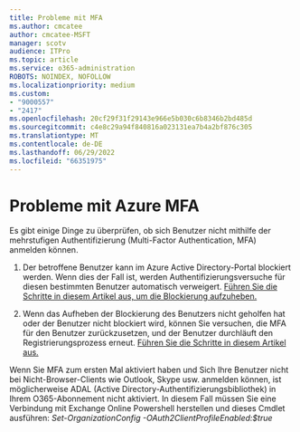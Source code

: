```yaml
---
title: Probleme mit MFA
ms.author: cmcatee
author: cmcatee-MSFT
manager: scotv
audience: ITPro
ms.topic: article
ms.service: o365-administration
ROBOTS: NOINDEX, NOFOLLOW
ms.localizationpriority: medium
ms.custom:
- "9000557"
- "2417"
ms.openlocfilehash: 20cf29f31f29143e966e5b030c6b8346b2bd485d
ms.sourcegitcommit: c4e8c29a94f840816a023131ea7b4a2bf876c305
ms.translationtype: MT
ms.contentlocale: de-DE
ms.lasthandoff: 06/29/2022
ms.locfileid: "66351975"
---
```

# <a name="issues-with-azure-mfa"></a>Probleme mit Azure MFA
Es gibt einige Dinge zu überprüfen, ob sich Benutzer nicht mithilfe der mehrstufigen Authentifizierung (Multi-Factor Authentication, MFA) anmelden können.

1. Der betroffene Benutzer kann im Azure Active Directory-Portal blockiert werden. Wenn dies der Fall ist, werden Authentifizierungsversuche für diesen bestimmten Benutzer automatisch verweigert. [Führen Sie die Schritte in diesem Artikel aus, um die Blockierung aufzuheben.](https://docs.microsoft.com/azure/active-directory/authentication/howto-mfa-mfasettings#block-and-unblock-users)

2. Wenn das Aufheben der Blockierung des Benutzers nicht geholfen hat oder der Benutzer nicht blockiert wird, können Sie versuchen, die MFA für den Benutzer zurückzusetzen, und der Benutzer durchläuft den Registrierungsprozess erneut. [Führen Sie die Schritte in diesem Artikel aus.](https://docs.microsoft.com/azure/active-directory/authentication/howto-mfa-userdevicesettings#require-users-to-provide-contact-methods-again)

Wenn Sie MFA zum ersten Mal aktiviert haben und Sich Ihre Benutzer nicht bei Nicht-Browser-Clients wie Outlook, Skype usw. anmelden können, ist möglicherweise ADAL (Active Directory-Authentifizierungsbibliothek) in Ihrem O365-Abonnement nicht aktiviert. In diesem Fall müssen Sie eine Verbindung mit Exchange Online Powershell herstellen und dieses Cmdlet ausführen: *Set-OrganizationConfig -OAuth2ClientProfileEnabled:$true*